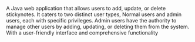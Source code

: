 A Java web application that allows users to add, update, or delete stickynotes. It caters to two distinct user types, Normal users and admin users, each with specific privileges. Admin users have the authority to manage other users by adding, updating, or deleting them from the system. With a user-friendly interface and comprehensive functionality
